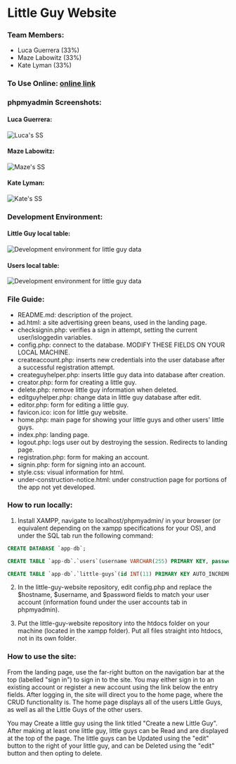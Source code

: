 # Little Guy Website

### Team Members:
- Luca Guerrera (33%)
- Maze Labowitz (33%)
- Kate Lyman (33%)

### To Use Online: [online link](https://littleguycreator.great-site.net/)

### phpmyadmin Screenshots:

#### Luca Guerrera:
![Luca's SS](https://raw.githubusercontent.com/lucaguerrera/little-guy-website/refs/heads/issue-43-readme/assets/screenshots/LucaSS.png)

#### Maze Labowitz:
![Maze's SS](https://raw.githubusercontent.com/lucaguerrera/little-guy-website/refs/heads/issue-43-readme/assets/screenshots/MazeSS.png)

#### Kate Lyman:
![Kate's SS](https://raw.githubusercontent.com/lucaguerrera/little-guy-website/refs/heads/issue-43-readme/assets/screenshots/KateSS.png)

### Development Environment:

#### Little Guy local table:
![Development environment for little guy data](https://raw.githubusercontent.com/lucaguerrera/little-guy-website/refs/heads/issue-43-readme/assets/screenshots/DevGuys.png)

#### Users local table:
![Development environment for little guy data](https://raw.githubusercontent.com/lucaguerrera/little-guy-website/refs/heads/issue-43-readme/assets/screenshots/DevUsers.png)

### File Guide:
- README.md: description of the project.
- ad.html: a site advertising green beans, used in the landing page.
- checksignin.php: verifies a sign in attempt, setting the current user/isloggedin variables.
- config.php: connect to the database. MODIFY THESE FIELDS ON YOUR LOCAL MACHINE.
- createaccount.php: inserts new credentials into the user database after a successful registration attempt.
- createguyhelper.php: inserts little guy data into database after creation.
- creator.php: form for creating a little guy.
- delete.php: remove little guy information when deleted.
- editguyhelper.php: change data in little guy database after edit.
- editor.php: form for editing a little guy.
- favicon.ico: icon for little guy website.
- home.php: main page for showing your little guys and other users' little guys.
- index.php: landing page.
- logout.php: logs user out by destroying the session. Redirects to landing page.
- registration.php: form for making an account.
- signin.php: form for signing into an account.
- style.css: visual information for html.
- under-construction-notice.html: under construction page for portions of the app not yet developed.

### How to run locally:

1. Install XAMPP, navigate to localhost/phpmyadmin/ in your browser (or equivalent depending on the xampp specifications for your OS), and under the SQL tab run the following command:
```sql
CREATE DATABASE `app-db`;

CREATE TABLE `app-db`.`users`(username VARCHAR(255) PRIMARY KEY, password VARCHAR(255) NOT NULL);

CREATE TABLE `app-db`.`little-guys`(id INT(11) PRIMARY KEY AUTO_INCREMENT, username VARCHAR(255) NOT NULL, name VARCHAR(255) NOT NULL, variant INT(1) NOT NULL);
```

2. In the little-guy-website repository, edit config.php and replace the $hostname, $username, and $password fields to match your user account (information found under the user accounts tab in phpmyadmin).

3. Put the little-guy-website repository into the htdocs folder on your machine (located in the xampp folder). Put all files straight into htdocs, not in its own folder.

### How to use the site:

From the landing page, use the far-right button on the navigation bar at the top (labelled "sign in") to sign in to the site. You may either sign in to an existing account or register a new account using the link below the entry fields. After logging in, the site will direct you to the home page, where the CRUD functionality is. The home page displays all of the users Little Guys, as well as all the Little Guys of the other users.

You may Create a little guy using the link titled "Create a new Little Guy". After making at least one little guy, little guys can be Read and are displayed at the top of the page. The little guys can be Updated using the "edit" button to the right of your little guy, and can be Deleted using the "edit" button and then opting to delete.
